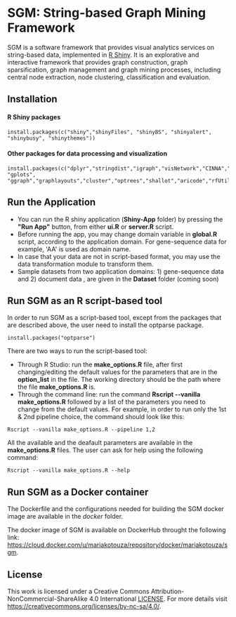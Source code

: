 # SGM: String-based Graph Mining Framework

SGM is a software framework that provides visual analytics services on string-based data, implemented in [R Shiny](https://shiny.rstudio.com/).
It is an explorative and interactive framework that provides graph construction, graph sparsification, graph management 
and graph mining processes, including central node extraction, node clustering, classification and evaluation.

## Installation

#### R Shiny packages

```
install.packages(c("shiny","shinyFiles", "shinyBS", "shinyalert", "shinybusy", "shinythemes"))
```

#### Other packages for data processing and visualization

```
install.packages(c("dplyr","stringdist","igraph","visNetwork","CINNA","DT", "gplots", "ggraph","graphlayouts","cluster","optrees","shallot","aricode","rfUtilities"))
```

##  Run the Application

- You can run the R shiny application (**Shiny-App** folder) by pressing the **"Run App"** button, from either **ui.R** or **server.R** script.
- Before running the app, you may change domain variable in **global.R** script, according to the application domain. For gene-sequence data for example, 'AA' is used as domain name.
- In case that your data are not in script-based format, you may use the data transformation module to transform them.
- Sample datasets from two application domains: 1) gene-sequence data and 2) document data , are given in the **Dataset** folder (coming soon)

##  Run SGM as an R script-based tool 
In order to run SGM as a script-based tool, except from the packages that are described above, the user need to install the optparse package.

```
install.packages("optparse") 
```

There are two ways to run the script-based tool:
- Through R Studio: run the **make_options.R** file, after first changing/editing the default values for the parameters that are in the **option_list** in the file. The working directory should be the path where the file **make_options.R** is.
- Through the command line: run the command **Rscript --vanilla make_options.R** followed by a list of the parameters you need to change from the default values. For example, in order to run only the 1st & 2nd pipeline choice, the command should look like this:

```
Rscript --vanilla make_options.R --pipeline 1,2 
```

All the available and the deafault parameters are available in the **make_options.R** files. The user can ask for help using the following command:
```
Rscript --vanilla make_options.R --help
```

##  Run SGM as a Docker container
The Dockerfile and the configurations needed for building the SGM docker image are available in the *docker* folder.

The docker image of SGM is available on DockerHub throught the following link:
https://cloud.docker.com/u/mariakotouza/repository/docker/mariakotouza/sgm.

##  License
This work is licensed under a Creative Commons Attribution-NonCommercial-ShareAlike 4.0 International  [LICENSE](License.md). For more details visit https://creativecommons.org/licenses/by-nc-sa/4.0/.
